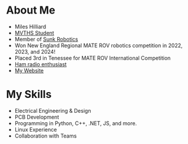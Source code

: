 # About Me

- Miles Hilliard
- [MVTHS Student](https://mvthsengineering.com/)
- Member of [Sunk Robotics](https://sunkrobotics.com)
- Won New England Regional MATE ROV robotics competition in 2022, 2023, and 2024!
- Placed 3rd in Tenessee for MATE ROV International Competition
- [Ham radio enthusiast](https://www.mileshilliard.com/tags/ham)
- [My Website](https://mileshilliard.com/)

# My Skills

- Electrical Engineering & Design
- PCB Development
- Programming in Python, C++, .NET, JS, and more.
- Linux Experience
- Collaboration with Teams
